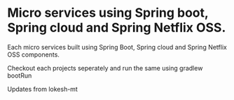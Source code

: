 # Micro services using Spring boot, Spring cloud and Spring Netflix OSS.

Each micro services built using Spring Boot, Spring cloud and Spring Netflix OSS components. 

Checkout each projects seperately and run the same using gradlew bootRun

Updates from lokesh-mt

